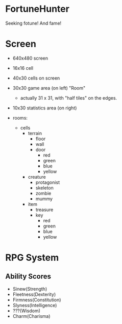# FortuneHunter
Seeking fotune! And fame!

# Screen

* 640x480 screen
* 16x16 cell
* 40x30 cells on screen

* 30x30 game area (on left) "Room"
  * actually 31 x 31, with "half tiles" on the edges.
* 10x30 statistics area (on right)
* rooms:
  * cells
    * terrain
      * floor
      * wall
      * door
        * red
        * green
        * blue
        * yellow
    * creature
      * protagonist
      * skeleton
      * zombie
      * mummy
    * item
      * treasure
      * key
        * red
        * green
        * blue
        * yellow




# RPG System

## Ability Scores

* Sinew(Strength)
* Fleetness(Dexterity)
* Firmness(Constitution)
* Slyness(Intelligence)
* ???(Wisdom)
* Charm(Charisma)
